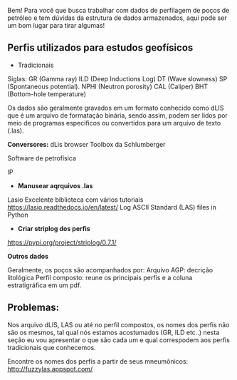 Bem! Para você que busca trabalhar com dados de perfilagem de poços de petróleo e tem dúvidas da estrutura de dados armazenados, aqui pode ser um bom lugar para tirar algumas! 

## Perfis utilizados para estudos geofísicos
- Tradicionais

Siglas:
GR (Gamma ray)
ILD (Deep Inductions Log)
DT (Wave slowness) 
SP (Spontaneous potential).
NPHI (Neutron porosity)
CAL (Caliper)
BHT (Bottom-hole temperature)

Os dados são geralmente gravados em um formato conhecido como dLIS que é um arquivo de formatação binária, sendo assim, podem ser lidos por meio de programas especificos ou convertidos para um arquivo de texto (.las).

**Conversores:**
dLis browser
Toolbox da Schlumberger

Software de petrofísica 

IP

- **Manusear aqrquivos .las**

Lasio
Excelente biblioteca com vários tutoriais
https://lasio.readthedocs.io/en/latest/
Log ASCII Standard (LAS) files in Python

- **Criar striplog dos perfis**

https://pypi.org/project/striplog/0.7.1/

**Outros dados**

Geralmente, os poços são acompanhados por:
Arquivo AGP: decrição litológica
Perfil composto: reune os principais perfis e a coluna estratigráfica em um pdf.


## Problemas:
Nos arquivo dLIS, LAS ou até no perfil compostos, os nomes dos perfis não são os mesmos, tal qual nós estamos acostumados (GR, ILD etc..) nesta seção eu vou apresentar o que são cada um e qual correspodem aos perfis tradicionais que conhecemos.

Encontre os nomes dos perfis a partir de seus mneumônicos:
http://fuzzylas.appspot.com/

